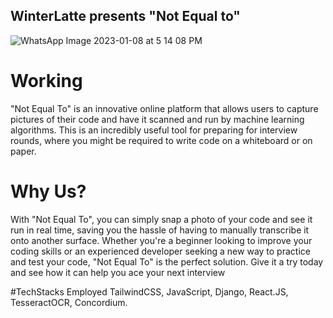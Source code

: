 ## WinterLatte presents "Not Equal to" 

![WhatsApp Image 2023-01-08 at 5 14 08 PM](https://user-images.githubusercontent.com/108565358/211194335-cfbae5c3-b4eb-405f-a4de-a4b6e95cf8c3.jpeg)

# Working
"Not Equal To" is an innovative online platform that allows users to capture pictures of their code and have it scanned and run by machine learning algorithms. 
This is an incredibly useful tool for preparing for interview rounds, where you might be required to write code on a whiteboard or on paper. 


# Why Us?
With "Not Equal To", you can simply snap a photo of your code and see it run in real time, saving you the hassle of having to manually transcribe it onto another surface. Whether you're a beginner looking to improve your coding skills or an experienced developer seeking a new way to practice and test your code, "Not Equal To" is the perfect solution. Give it a try today and see how it can help you ace your next interview

#TechStacks Employed
TailwindCSS, JavaScript, Django, React.JS, TesseractOCR, Concordium.
